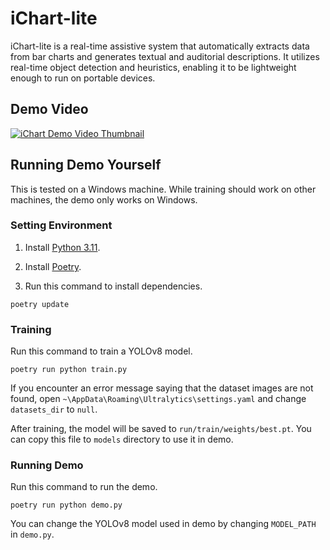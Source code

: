 # iChart-lite

iChart-lite is a real-time assistive system that automatically extracts data from bar charts and generates textual and auditorial descriptions. It utilizes real-time object detection and heuristics, enabling it to be lightweight enough to run on portable devices.

## Demo Video

[![iChart Demo Video Thumbnail](https://img.youtube.com/vi/jPnuxwI-Nys/0.jpg)](https://youtu.be/jPnuxwI-Nys)

## Running Demo Yourself

This is tested on a Windows machine. While training should work on other machines, the demo only works on Windows.

### Setting Environment

1. Install [Python 3.11](https://www.python.org/downloads/).

2. Install [Poetry](https://python-poetry.org/docs/#installation).

3. Run this command to install dependencies.

  ```console
  poetry update
  ```

### Training

Run this command to train a YOLOv8 model.

```console
poetry run python train.py
```

If you encounter an error message saying that the dataset images are not found, open `~\AppData\Roaming\Ultralytics\settings.yaml` and change `datasets_dir` to `null`.

After training, the model will be saved to `run/train/weights/best.pt`. You can copy this file to `models` directory to use it in demo.

### Running Demo

Run this command to run the demo.

```console
poetry run python demo.py
```

You can change the YOLOv8 model used in demo by changing `MODEL_PATH` in `demo.py`.
